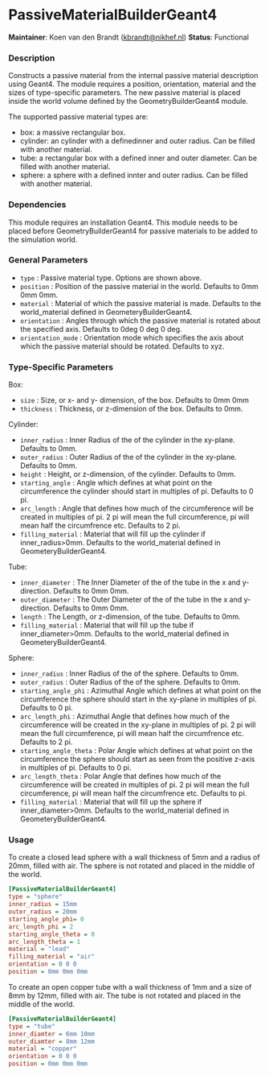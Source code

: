 # PassiveMaterialBuilderGeant4
**Maintainer**: Koen van den Brandt (<kbrandt@nikhef.nl>)
**Status**: Functional

### Description
Constructs a passive material from the internal passive material description using Geant4.
The module requires a position, orientation, material and the sizes of type-specific parameters.
The new passive material is placed inside the world volume defined by the GeometryBuilderGeant4 module.

The supported passive material types are:

* box: a massive rectangular box. 
* cylinder: an cylinder with a definedinner and outer radius. Can be filled with another material.
* tube: a rectangular box with a defined inner and outer diameter. Can be filled with another material.
* sphere: a sphere with a defined innter and outer radius. Can be filled with another material.

### Dependencies

This module requires an installation Geant4. 
This module needs to be placed before GeometryBuilderGeant4 for passive materials to be added to the simulation world.

### General Parameters
* `type` : Passive material type. Options are shown above.
* `position` : Position of the passive material in the world. Defaults to 0mm 0mm 0mm.
* `material` : Material of which the passive material is made. Defaults to the world_material defined in GeometeryBuilderGeant4.
* `orientation` : Angles through which the passive material is rotated about the specified axis. Defaults to 0deg 0 deg 0 deg. 
* `orientation_mode` : Orientation mode which specifies the axis about which the passive material should be rotated. Defaults to xyz.

### Type-Specific Parameters
Box:
* `size` : Size, or x- and y- dimension, of the box. Defaults to 0mm 0mm
* `thickness` : Thickness, or z-dimension of the box. Defaults to 0mm.

Cylinder:
* `inner_radius` : Inner Radius of the  of the cylinder in the xy-plane. Defaults to 0mm.
* `outer_radius` : Outer Radius of the  of the cylinder in the xy-plane. Defaults to 0mm.
* `height` : Height, or z-dimension, of the cylinder. Defaults to 0mm.
* `starting_angle` : Angle which defines at what point on the circumference the cylinder should start in multiples of pi. Defaults to 0 pi.
* `arc_length` : Angle that defines how much of the circumference will be created in multiples of pi. 2 pi will mean the full circumference, pi will mean half the circumfrence etc. Defaults to 2 pi.
* `filling_material` : Material that will fill up the cylinder if inner_radius>0mm. Defaults to the world_material defined in GeometeryBuilderGeant4.

Tube:
* `inner_diameter` : The Inner Diameter of the  of the tube in the x and y-direction. Defaults to 0mm 0mm.
* `outer_diameter` : The Outer Diameter of the  of the tube in the x and y-direction. Defaults to 0mm 0mm.
* `length` : The Length, or z-dimension, of the tube. Defaults to 0mm.
* `filling_material` : Material that will fill up the tube if inner_diameter>0mm. Defaults to the world_material defined in GeometeryBuilderGeant4.

Sphere:
* `inner_radius` : Inner Radius of the  of the sphere. Defaults to 0mm.
* `outer_radius` : Outer Radius of the  of the sphere. Defaults to 0mm.
* `starting_angle_phi` :  Azimuthal Angle which defines at what point on the circumference the sphere should start in the xy-plane in multiples of pi. Defaults to 0 pi.
* `arc_length_phi` : Azimuthal Angle that defines how much of the circumference will be created in the xy-plane in multiples of pi. 2 pi will mean the full circumference, pi will mean half the circumfrence etc. Defaults to 2 pi.
* `starting_angle_theta` :  Polar Angle which defines at what point on the circumference the sphere should start as seen from the positive z-axis in multiples of pi. Defaults to 0 pi.
* `arc_length_theta` : Polar Angle that defines how much of the circumference will be created in multiples of pi. 2 pi will mean the full circumference, pi will mean half the circumfrence etc. Defaults to pi.
* `filling_material` : Material that will fill up the sphere if inner_diameter>0mm. Defaults to the world_material defined in GeometeryBuilderGeant4.

### Usage
To create a closed lead sphere with a wall thickness of 5mm and a radius of 20mm, filled with air. The sphere is not rotated and placed in the middle of the world.

```ini
[PassiveMaterialBuilderGeant4]
type = "sphere"
inner_radius = 15mm
outer_radius = 20mm
starting_angle_phi= 0
arc_length_phi = 2
starting_angle_theta = 0
arc_length_theta = 1
material = "lead"
filling_material = "air"
orientation = 0 0 0
position = 0mm 0mm 0mm

```

To create an open copper tube with a wall thickness of 1mm and a size of 8mm by 12mm, filled with air. The tube is not rotated and placed in the middle of the world.

```ini
[PassiveMaterialBuilderGeant4]
type = "tube"
inner_diamter = 6mm 10mm
outer_diamter = 8mm 12mm
material = "copper"
orientation = 0 0 0
position = 0mm 0mm 0mm

```
